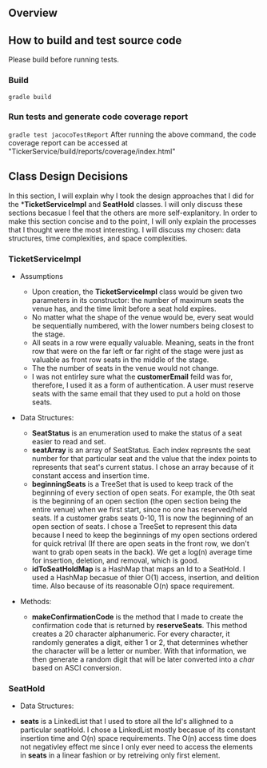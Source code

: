 


## Overview


## How to build and test source code
Please build before running tests.

### Build
```gradle build```

### Run tests and generate code coverage report
```gradle test jacocoTestReport```
After running the above command, the code coverage report can be accessed at "TickerService/build/reports/coverage/index.html"



## Class Design Decisions
In this section, I will explain why I took the design approaches that I did for the ***TicketServiceImpl** and **SeatHold** classes. I will only discuss these sections becasue I feel that the others are more self-explanitory. In order to make this section concise and to the point, I will only explain the processes that I thought were the most interesting. I will discuss my chosen: data structures, time complexities, and space complexities.


### TicketServiceImpl
- Assumptions
  * Upon creation, the **TicketServiceImpl** class would be given two parameters in its constructor: the number of maximum seats the venue has, and the time limit before a seat hold expires.
  * No matter what the shape of the venue would be, every seat would be sequentially numbered, with the lower numbers being closest to the stage.
  * All seats in a row were equally valuable. Meaning, seats in the front row that were on the far left or far right of the stage were just as valuable as front row seats in the middle of the stage.
  * The the number of seats in the venue would not change.
  * I was not entirley sure what the **customerEmail** feild was for, therefore, I used it as a form of authentication. A user must reserve seats with the same email that they used to put a hold on those seats.
  
- Data Structures:
  * **SeatStatus** is an enumeration used to make the status of a seat easier to read and set.
  * **seatArray** is an array of SeatStatus. Each index represnts the seat number for that particular seat and the value that the index points to represents that seat's current status. I chose an array because of it constant access and insertion time.
  * **beginningSeats** is a TreeSet that is used to keep track of the beginning of every section of open seats. For example, the 0th seat is the beginning of an open section (the open section being the entire venue) when we first start, since no one has reserved/held seats. If a customer grabs seats 0-10, 11 is now the beginning of an open section of seats. I chose a TreeSet to represent this data because I need to keep the beginnings of my open sections ordered for quick retrival (If there are open seats in the front row, we don't want to grab open seats in the back). We get a log(n) average time for insertion, deletion, and removal, which is good.
  * **idToSeatHoldMap** is a HashMap that maps an Id to a SeatHold. I used a HashMap becasue of thier O(1) access, insertion, and delition time. Also because of its reasonable O(n) space requirement.
  
- Methods:
  * **makeConfirmationCode** is the method that I made to create the confirmation code that is returned by **reserveSeats**. This method creates a 20 character alphanumeric. For every character, it randomly generates a digit, either 1 or 2, that determines whether the character will be a letter or number. With that information, we then generate a random digit that will be later converted into a _char_ based on ASCI conversion.


### SeatHold
 - Data Structures:
  * **seats** is a LinkedList that I used to store all the Id's allighned to a particular seatHold. I chose a LinkedList mostly becasue of its constant insertion time and O(n) space requirements. The O(n) access time does not negativley effect me since I only ever need to access the elements in **seats** in a linear fashion or by retreiving only first element.
   

